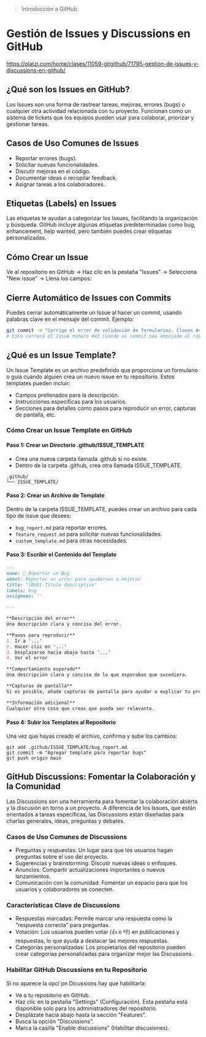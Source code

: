 > Introducción a GitHub:
# Gestión de Issues y Discussions en GitHub
https://platzi.com/home/clases/11059-gitgithub/71795-gestion-de-issues-y-discussions-en-github/

## ¿Qué son los Issues en GitHub?
Los Issues son una forma de rastrear tareas, mejoras, errores (bugs) o cualquier otra actividad relacionada con tu proyecto. Funcionan como un sistema de tickets que los equipos pueden usar para colaborar, priorizar y gestionar tareas.

## Casos de Uso Comunes de Issues
- Reportar errores (bugs).
- Solicitar nuevas funcionalidades.
- Discutir mejoras en el código.
- Documentar ideas o recopilar feedback.
- Asignar tareas a los colaboradores.

## Etiquetas (Labels) en Issues
Las etiquetas te ayudan a categorizar los Issues, facilitando la organización y búsqueda. GitHub incluye algunas etiquetas predeterminadas como bug, enhancement, help wanted, pero también puedes crear etiquetas personalizadas.

## Cómo Crear un Issue
Ve al repositorio en GitHub -> Haz clic en la pestaña "Issues" -> Selecciona "New issue" -> Llena los campos:

## Cierre Automático de Issues con Commits
Puedes cerrar automáticamente un Issue al hacer un commit, usando palabras clave en el mensaje del commit. Ejemplo:
```bash
git commit -m "Corrige el error de validación de formularios. Closes #42"
# Esto cerrará el Issue número #42 cuando el commit sea empujado al repositorio remoto.
```

## ¿Qué es un Issue Template?
Un Issue Template es un archivo predefinido que proporciona un formulario o guía cuando alguien crea un nuevo issue en tu repositorio. Estos templates pueden incluir:
- Campos prellenados para la descripción.
- Instrucciones específicas para los usuarios.
- Secciones para detalles como pasos para reproducir un error, capturas de pantalla, etc.

### Cómo Crear un Issue Template en GitHub
#### Paso 1: Crear un Directorio .github/ISSUE_TEMPLATE
- Crea una nueva carpeta llamada .github si no existe.
- Dentro de la carpeta .github, crea otra llamada ISSUE_TEMPLATE.
```
.github/
└── ISSUE_TEMPLATE/
```
#### Paso 2: Crear un Archivo de Template
Dentro de la carpeta ISSUE_TEMPLATE, puedes crear un archivo para cada tipo de issue que desees:
- ```bug_report.md``` para reportar errores.
- ```feature_request.md``` para solicitar nuevas funcionalidades.
- ```custom_template.md``` para otras necesidades.

#### Paso 3: Escribir el Contenido del Template
```markdown
---
name: 🐞 Reportar un Bug
about: Reportar un error para ayudarnos a mejorar
title: "[BUG] Título descriptivo"
labels: bug
assignees: ''

---

**Descripción del error**
Una descripción clara y concisa del error.

**Pasos para reproducir**
1. Ir a '...'
2. Hacer clic en '...'
3. Desplazarse hacia abajo hasta '...'
4. Ver el error

**Comportamiento esperado**
Una descripción clara y concisa de lo que esperabas que sucediera.

**Capturas de pantalla**
Si es posible, añade capturas de pantalla para ayudar a explicar tu problema.

**Información adicional**
Cualquier otra cosa que creas que pueda ser relevante.
```

#### Paso 4: Subir los Templates al Repositorio
Una vez que hayas creado el archivo, confirma y sube los cambios:
```
git add .github/ISSUE_TEMPLATE/bug_report.md
git commit -m "Agregar template para reportar bugs"
git push origin main
```

## GitHub Discussions: Fomentar la Colaboración y la Comunidad
Las Discussions son una herramienta para fomentar la colaboración abierta y la discusión en torno a un proyecto. A diferencia de los Issues, que están orientados a tareas específicas, las Discussions están diseñadas para charlas generales, ideas, preguntas y debates.

### Casos de Uso Comunes de Discussions
- Preguntas y respuestas: Un lugar para que los usuarios hagan preguntas sobre el uso del proyecto.
- Sugerencias y brainstorming: Discutir nuevas ideas o enfoques.
- Anuncios: Compartir actualizaciones importantes o nuevos lanzamientos.
- Comunicación con la comunidad: Fomentar un espacio para que los usuarios y colaboradores se conecten.

### Características Clave de Discussions
- Respuestas marcadas: Permite marcar una respuesta como la "respuesta correcta" para preguntas.
- Votación: Los usuarios pueden votar (👍 o 👎) en publicaciones y respuestas, lo que ayuda a destacar las mejores respuestas.
- Categorías personalizadas: Los propietarios del repositorio pueden crear categorías personalizadas para organizar mejor las Discussions.

### Habilitar GitHub Discussions en tu Repositorio
Si no aparece la opci´pn Dicussions hay que habilitarla:
- Ve a tu repositorio en GitHub.
- Haz clic en la pestaña "Settings" (Configuración). Esta pestaña está disponible solo para los administradores del repositorio.
- Desplázate hacia abajo hasta la sección "Features".
- Busca la opción "Discussions".
- Marca la casilla "Enable discussions" (Habilitar discusiones).
